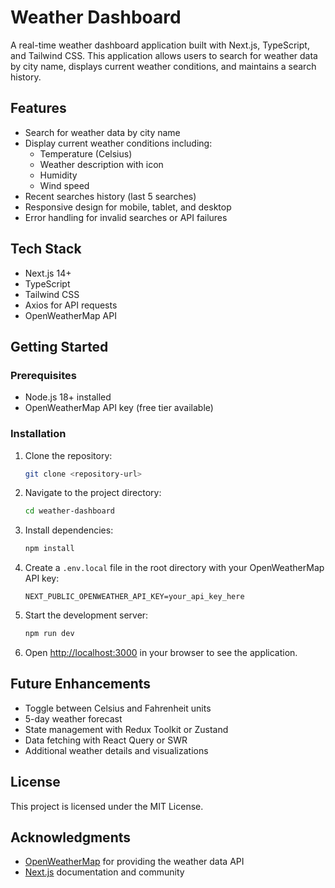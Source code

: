 # Weather Dashboard

A real-time weather dashboard application built with Next.js, TypeScript, and Tailwind CSS. This application allows users to search for weather data by city name, displays current weather conditions, and maintains a search history.

## Features

- Search for weather data by city name
- Display current weather conditions including:
  - Temperature (Celsius)
  - Weather description with icon
  - Humidity
  - Wind speed
- Recent searches history (last 5 searches)
- Responsive design for mobile, tablet, and desktop
- Error handling for invalid searches or API failures

## Tech Stack

- Next.js 14+
- TypeScript
- Tailwind CSS
- Axios for API requests
- OpenWeatherMap API

## Getting Started

### Prerequisites

- Node.js 18+ installed
- OpenWeatherMap API key (free tier available)

### Installation

1. Clone the repository:

   ```bash
   git clone <repository-url>
   ```

2. Navigate to the project directory:

   ```bash
   cd weather-dashboard
   ```

3. Install dependencies:

   ```bash
   npm install
   ```

4. Create a `.env.local` file in the root directory with your OpenWeatherMap API key:

   ```
   NEXT_PUBLIC_OPENWEATHER_API_KEY=your_api_key_here
   ```

5. Start the development server:

   ```bash
   npm run dev
   ```

6. Open [http://localhost:3000](http://localhost:3000) in your browser to see the application.

## Future Enhancements

- Toggle between Celsius and Fahrenheit units
- 5-day weather forecast
- State management with Redux Toolkit or Zustand
- Data fetching with React Query or SWR
- Additional weather details and visualizations

## License

This project is licensed under the MIT License.

## Acknowledgments

- [OpenWeatherMap](https://openweathermap.org/) for providing the weather data API
- [Next.js](https://nextjs.org/) documentation and community
